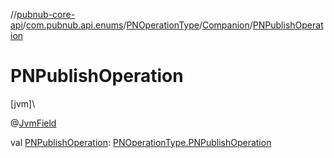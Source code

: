 //[pubnub-core-api](../../../../index.md)/[com.pubnub.api.enums](../../index.md)/[PNOperationType](../index.md)/[Companion](index.md)/[PNPublishOperation](-p-n-publish-operation.md)

# PNPublishOperation

[jvm]\

@[JvmField](https://kotlinlang.org/api/latest/jvm/stdlib/kotlin.jvm/-jvm-field/index.html)

val [PNPublishOperation](-p-n-publish-operation.md): [PNOperationType.PNPublishOperation](../-p-n-publish-operation/index.md)
